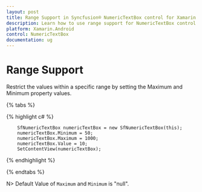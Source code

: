 ```yaml
---
layout: post
title: Range Support in Syncfusion® NumericTextBox control for Xamarin.Android
description: Learn how to use range support for NumericTextBox control.
platform: Xamarin.Android
control: NumericTextBox
documentation: ug
---
```

# Range Support

Restrict the values within a specific range by setting the Maximum and Minimum property values.

{% tabs %}
	
{% highlight c# %}
	
        SfNumericTextBox numericTextBox = new SfNumericTextBox(this);
        numericTextBox.Minimum = 50;
        numericTextBox.Maximum = 1000;
        numericTextBox.Value = 10;
        SetContentView(numericTextBox);
			
{% endhighlight %}

{% endtabs %}

N> Default Value of `Maximum` and `Minimum` is "null".